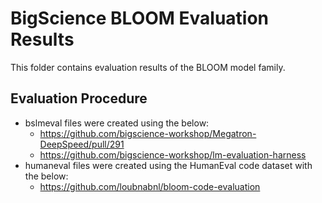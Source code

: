 # BigScience BLOOM Evaluation Results

This folder contains evaluation results of the BLOOM model family.

## Evaluation Procedure

- bslmeval files were created using the below:
    - https://github.com/bigscience-workshop/Megatron-DeepSpeed/pull/291
    - https://github.com/bigscience-workshop/lm-evaluation-harness
- humaneval files were created using the HumanEval code dataset with the below:
    - https://github.com/loubnabnl/bloom-code-evaluation

